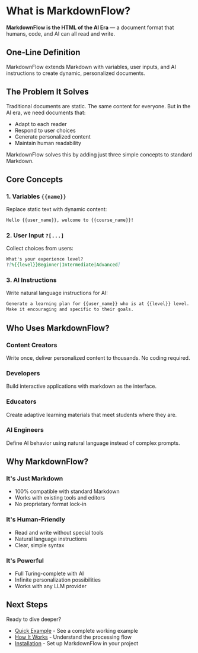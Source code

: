 # What is MarkdownFlow?

**MarkdownFlow is the HTML of the AI Era** — a document format that humans, code, and AI can all read and write.

## One-Line Definition

MarkdownFlow extends Markdown with variables, user inputs, and AI instructions to create dynamic, personalized documents.

## The Problem It Solves

Traditional documents are static. The same content for everyone. But in the AI era, we need documents that:

- Adapt to each reader
- Respond to user choices
- Generate personalized content
- Maintain human readability

MarkdownFlow solves this by adding just three simple concepts to standard Markdown.

## Core Concepts

### 1. Variables `{{name}}`

Replace static text with dynamic content:

```markdown
Hello {{user_name}}, welcome to {{course_name}}!
```

### 2. User Input `?[...]`

Collect choices from users:

```markdown
What's your experience level?
?[%{{level}}Beginner|Intermediate|Advanced]
```

### 3. AI Instructions

Write natural language instructions for AI:

```markdown
Generate a learning plan for {{user_name}} who is at {{level}} level.
Make it encouraging and specific to their goals.
```

## Who Uses MarkdownFlow?

### Content Creators

Write once, deliver personalized content to thousands. No coding required.

### Developers

Build interactive applications with markdown as the interface.

### Educators

Create adaptive learning materials that meet students where they are.

### AI Engineers

Define AI behavior using natural language instead of complex prompts.

## Why MarkdownFlow?

### It's Just Markdown

- 100% compatible with standard Markdown
- Works with existing tools and editors
- No proprietary format lock-in

### It's Human-Friendly

- Read and write without special tools
- Natural language instructions
- Clear, simple syntax

### It's Powerful

- Full Turing-complete with AI
- Infinite personalization possibilities
- Works with any LLM provider

## Next Steps

Ready to dive deeper?

- [Quick Example](example.md) - See a complete working example
- [How It Works](how-it-works.md) - Understand the processing flow
- [Installation](installation.md) - Set up MarkdownFlow in your project
